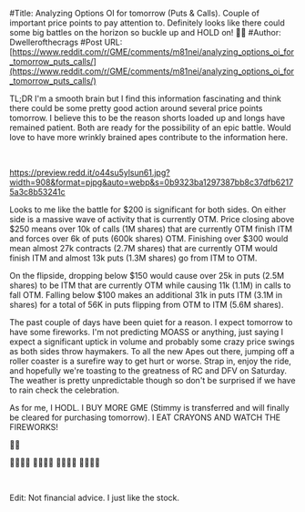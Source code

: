 #Title: Analyzing Options OI for tomorrow (Puts & Calls). Couple of important price points to pay attention to. Definitely looks like there could some big battles on the horizon so buckle up and HOLD on! 💎🙌
#Author: Dwellerofthecrags
#Post URL: [https://www.reddit.com/r/GME/comments/m81nei/analyzing_options_oi_for_tomorrow_puts_calls/](https://www.reddit.com/r/GME/comments/m81nei/analyzing_options_oi_for_tomorrow_puts_calls/)


TL;DR I'm a smooth brain but I find this information fascinating and think there could be some pretty good action around several price points tomorrow. I believe this to be the reason shorts loaded up and longs have remained patient. Both are ready for the possibility of an epic battle. Would love to have more wrinkly brained apes contribute to the information here.

&#x200B;

https://preview.redd.it/o44su5ylsun61.jpg?width=908&format=pjpg&auto=webp&s=0b9323ba1297387bb8c37dfb62175a3c8b53241c

Looks to me like the battle for $200 is significant for both sides. On either side is a massive wave of activity that is currently OTM. Price closing above $250 means over 10k of calls (1M shares) that are currently OTM finish ITM and forces over 6k of puts (600k shares) OTM. Finishing over $300 would mean almost 27k contracts (2.7M shares) that are currently OTM would finish ITM and almost 13k puts (1.3M shares) go from ITM to OTM.

On the flipside, dropping below $150 would cause over 25k in puts (2.5M shares) to be ITM that are currently OTM while causing 11k (1.1M) in calls to fall OTM. Falling below $100 makes an additional 31k in puts ITM (3.1M in shares) for a total of 56K in puts flipping from OTM to ITM (5.6M shares).

The past couple of days have been quiet for a reason. I expect tomorrow to have some fireworks. I'm not predicting MOASS or anything, just saying I expect a significant uptick in volume and probably some crazy price swings as both sides throw haymakers. To all the new Apes out there, jumping off a roller coaster is a surefire way to get hurt or worse. Strap in, enjoy the ride, and hopefully we're toasting to the greatness of RC and DFV on Saturday. The weather is pretty unpredictable though so don't be surprised if we have to rain check the celebration.

As for me, I HODL. I BUY MORE GME (Stimmy is transferred and will finally be cleared for purchasing tomorrow). I EAT CRAYONS AND WATCH THE FIREWORKS!

💎🙌

🚀🚀🚀🚀 🚀🚀🚀🚀 🚀🚀🚀🚀 🚀🚀🚀🚀

&#x200B;

Edit: Not financial advice. I just like the stock.